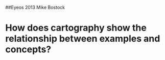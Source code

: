 ##Eyeos 2013 Mike Bostock

# How does cartography show the relationship between examples and concepts?
